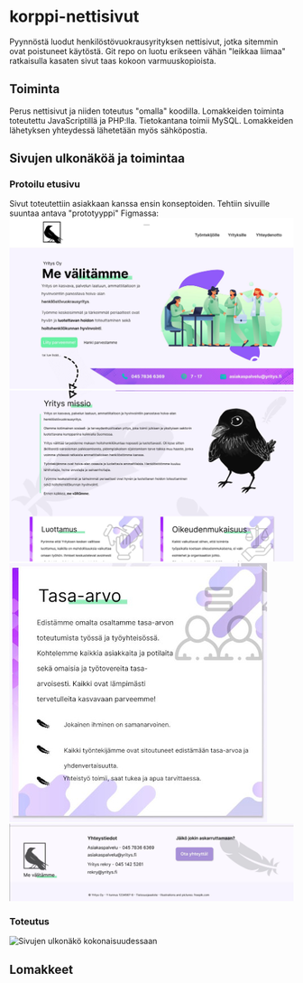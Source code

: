 # korppi-nettisivut
Pyynnöstä luodut henkilöstövuokrausyrityksen nettisivut, jotka sitemmin ovat poistuneet käytöstä.
Git repo on luotu erikseen vähän "leikkaa liimaa" ratkaisulla kasaten sivut taas kokoon varmuuskopioista.
## Toiminta
Perus nettisivut ja niiden toteutus "omalla" koodilla. Lomakkeiden toiminta toteutettu JavaScriptillä ja PHP:lla. Tietokantana toimii MySQL.
Lomakkeiden lähetyksen yhteydessä lähetetään myös sähköpostia.
## Sivujen ulkonäköä ja toimintaa
### Protoilu etusivu
Sivut toteutettiin asiakkaan kanssa ensin konseptoiden. Tehtiin sivuille suuntaa antava "prototyyppi" Figmassa:
![Sivujen etusivua kuva 1 Figmasta](https://raw.githubusercontent.com/Nyyri/korppi-nettisivut/main/readme/figma/figma_etusivu_1.JPG)
![Sivujen etusivua kuva 2 Figmasta](https://raw.githubusercontent.com/Nyyri/korppi-nettisivut/main/readme/figma/figma_etusivu_2.JPG)
![Sivujen etusivua kuva 3 Figmasta](https://raw.githubusercontent.com/Nyyri/korppi-nettisivut/main/readme/figma/figma_etusivu_3.JPG)
![Sivujen etusivua kuva 4 Figmasta](https://raw.githubusercontent.com/Nyyri/korppi-nettisivut/main/readme/figma/figma_etusivu_4.JPG)
### Toteutus
![Sivujen ulkonäkö kokonaisuudessaan](https://raw.githubusercontent.com/Nyyri/korppi-nettisivut/main/readme/gifs/sivut.gif)
## Lomakkeet
